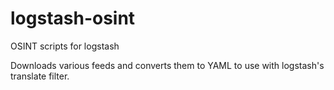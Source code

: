 # logstash-osint
OSINT scripts for logstash

Downloads various feeds and converts them to YAML to use with
logstash's translate filter.

